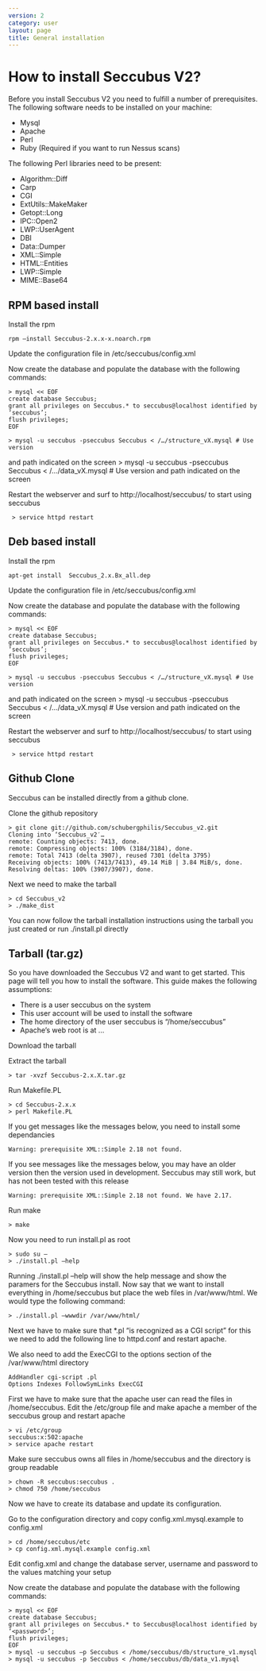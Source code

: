 ```yaml
---
version: 2
category: user
layout: page
title: General installation
---
```

# How to install Seccubus V2?

Before you install Seccubus V2 you need to fulfill a number of prerequisites.
The following software needs to be installed on your machine:

  * Mysql
  * Apache
  * Perl
  * Ruby (Required if you want to run Nessus scans)

The following Perl libraries need to be present:

  * Algorithm::Diff
  * Carp
  * CGI
  * ExtUtils::MakeMaker
  * Getopt::Long
  * IPC::Open2
  * LWP::UserAgent
  * DBI
  * Data::Dumper
  * XML::Simple
  * HTML::Entities
  * LWP::Simple
  * MIME::Base64

## RPM based install

Install the rpm

    rpm –install Seccubus-2.x.x-x.noarch.rpm

Update the configuration file in /etc/seccubus/config.xml 

Now create the database and populate the database with the following
commands:

    > mysql << EOF
    create database Seccubus;
    grant all privileges on Seccubus.* to seccubus@localhost identified by ‘seccubus’;
    flush privileges;
    EOF

    > mysql -u seccubus -pseccubus Seccubus < /…/structure_vX.mysql # Use version
and path indicated on the screen
    > mysql -u seccubus -pseccubus Seccubus < /…/data_vX.mysql # Use version and
path indicated on the screen

Restart the webserver and surf to http://localhost/seccubus/ to
start using seccubus

     > service httpd restart

## Deb based install

Install the rpm

    apt-get install  Seccubus_2.x.Bx_all.dep

Update the configuration file in /etc/seccubus/config.xml 

Now create the database and populate the database with the following
commands:

    > mysql << EOF
    create database Seccubus;
    grant all privileges on Seccubus.* to seccubus@localhost identified by ‘seccubus’;
    flush privileges;
    EOF

    > mysql -u seccubus -pseccubus Seccubus < /…/structure_vX.mysql # Use version
and path indicated on the screen
    > mysql -u seccubus -pseccubus Seccubus < /…/data_vX.mysql # Use version and
path indicated on the screen

Restart the webserver and surf to http://localhost/seccubus/ to
start using seccubus

     > service httpd restart

## Github Clone

Seccubus can be installed directly from a github clone.

Clone the github repository

    > git clone git://github.com/schubergphilis/Seccubus_v2.git
    Cloning into ‘Seccubus_v2′…
    remote: Counting objects: 7413, done.
    remote: Compressing objects: 100% (3184/3184), done.
    remote: Total 7413 (delta 3907), reused 7301 (delta 3795)
    Receiving objects: 100% (7413/7413), 49.14 MiB | 3.84 MiB/s, done.
    Resolving deltas: 100% (3907/3907), done.

Next we need to make the tarball

    > cd Seccubus_v2
    > ./make_dist

You can now follow the tarball installation instructions using the tarball you
just created or run ./install.pl directly

## Tarball (tar.gz)

So you have downloaded the Seccubus V2 and want to get started. This page will
tell you how to install the software. This guide makes the following
assumptions:

  * There is a user seccubus on the system
  * This user account will be used to install the software
  * The home directory of the user seccubus is “/home/seccubus”
  * Apache’s web root is at …

Download the tarball

Extract the tarball

    > tar -xvzf Seccubus-2.x.X.tar.gz

Run Makefile.PL

    > cd Seccubus-2.x.x
    > perl Makefile.PL

If you get messages like the messages below, you need to install some
dependancies

    Warning: prerequisite XML::Simple 2.18 not found.

If you see messages like the messages below, you may have an older version
then the version used in development. Seccubus may still work, but has not
been tested with this release

    Warning: prerequisite XML::Simple 2.18 not found. We have 2.17.

Run make

    > make

Now you need to run install.pl as root

    > sudo su –
    > ./install.pl –help

Running ./install.pl –help will show the help message and show the paramers
for the Seccubus install. Now say that we want to install everything in
/home/seccubus but place the web files in /var/www/html. We would type the
following command:

    > ./install.pl –wwwdir /var/www/html/

Next we have to make sure that *.pl “is recognized as a CGI script” for this
we need to add the following line to httpd.conf and restart apache.

We also need to add the ExecCGI to the options section of the /var/www/html
directory

    AddHandler cgi-script .pl
    Options Indexes FollowSymLinks ExecCGI

First we have to make sure that the apache user can read the files in
/home/seccubus. Edit the /etc/group file and make apache a member of the
seccubus group and restart apache

    > vi /etc/group
    seccubus:x:502:apache
    > service apache restart

Make sure seccubus owns all files in /home/seccubus and the directory is group
readable

    > chown -R seccubus:seccubus .
    > chmod 750 /home/seccubus

Now we have to create its database and update its configuration.

Go to the configuration directory and copy config.xml.mysql.example to
config.xml

    > cd /home/seccubus/etc
    > cp config.xml.mysql.example config.xml

Edit config.xml and change the database server, username and password to the
values matching your setup

Now create the database and populate the database with the following
commands:

    > mysql << EOF
    create database Seccubus;
    grant all privileges on Seccubus.* to Seccubus@localhost identified by ‘<password>’;
    flush privileges;
    EOF
    > mysql -u seccubus –p Seccubus < /home/seccubus/db/structure_v1.mysql
    > mysql -u seccubus -p Seccubus < /home/seccubus/db/data_v1.mysql

